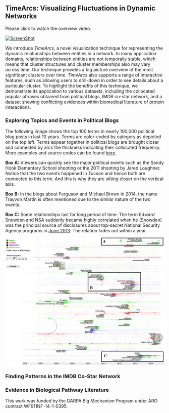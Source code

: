 ## TimeArcs: Visualizing Fluctuations in Dynamic Networks
Please click to watch the overview video.

[![ScreenShot](http://www.cs.uic.edu/~tdang/TimeArcs/EuroVis2016/VideoTeaser.png)](http://www.cs.uic.edu/~tdang/TimeArcs/EuroVis2016/TimeArcs_Dang_EuroVis2016.mp4)

We introduce *TimeArcs*, a novel visualization technique for representing the dynamic relationships between entities in a network. In many application domains, relationships between entities are not temporally stable, which means that cluster structures and cluster memberships also may vary across time. Our technique provides a big picture overview of the most significant clusters over time. *TimeArcs* also supports a range of interactive features, such as allowing users to drill-down in order to see details about a particular cluster. To highlight the benefits of this technique, we demonstrate its application to various datasets, including the collocated popular phrases obtained from political blogs, IMDB co-star network, and  a dataset showing conflicting evidences within biomedical literature of protein interactions.  

### Exploring Topics and Events in Political Blogs
The following image shows the top 100 terms in nearly 100,000 political blog posts in last 10 years. Terms are color-coded by category as depicted on the top left. Terms appear together in political blogs are brought closer and connected by arcs the thickness indicating their collocated frequency. More examples and source codes can be found [here](https://github.com/CreativeCodingLab/TimeArcs/tree/master/Text).

**Box A:** Viewers can quickly see the major political events such as the Sandy Hook Elementary School shooting or the 2011 shooting by Jared Loughner. Notice that the two events happened in Tucson and hence both are connected to this term. And this is why they are sitting closer on the vertical axis. 

**Box B:** In the blogs about Ferguson and Michael Brown in 2014, the name Trayvon Martin is often mentioned due to the similar nature of the two events. 

**Box C:** Some relationships last for long period of time: The term Edward Snowden and NSA suddenly became highly correlated when he (Snowden) was the principal source of disclosures about top-secret National Security Agency programs in [June 2013](https://www.washingtonpost.com/politics/intelligence-leaders-push-back-on-leakers-media/2013/06/09/fff80160-d122-11e2-a73e-826d299ff459_story.html). The relation fades out within a year.

![ScreenShot](https://github.com/CreativeCodingLab/TimeArcs/blob/master/Text/images/PoliticalBlogs1.png)

### Finding Patterns in the IMDB Co-Star Network

### Evidence in Biological Pathway Literature

This work was funded by the DARPA Big Mechanism Program under ARO contract WF911NF-14-1-0395.


 